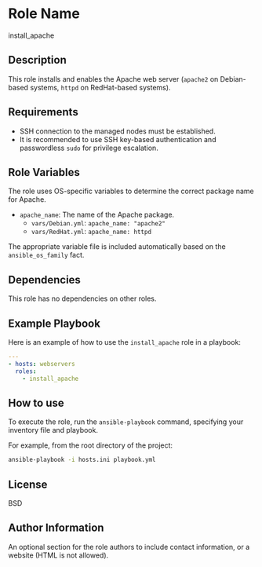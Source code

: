 # Role Name

install_apache

## Description

This role installs and enables the Apache web server (`apache2` on Debian-based systems, `httpd` on RedHat-based systems).

## Requirements

- SSH connection to the managed nodes must be established.
- It is recommended to use SSH key-based authentication and passwordless `sudo` for privilege escalation.

## Role Variables

The role uses OS-specific variables to determine the correct package name for Apache.

- `apache_name`: The name of the Apache package.
  - `vars/Debian.yml`: `apache_name: "apache2"`
  - `vars/RedHat.yml`: `apache_name: httpd`

The appropriate variable file is included automatically based on the `ansible_os_family` fact.

## Dependencies

This role has no dependencies on other roles.

## Example Playbook

Here is an example of how to use the `install_apache` role in a playbook:

```yaml
---
- hosts: webservers
  roles:
    - install_apache
```

## How to use

To execute the role, run the `ansible-playbook` command, specifying your inventory file and playbook.

For example, from the root directory of the project:

```bash
ansible-playbook -i hosts.ini playbook.yml
```

## License

BSD

## Author Information

An optional section for the role authors to include contact information, or a website (HTML is not allowed).
